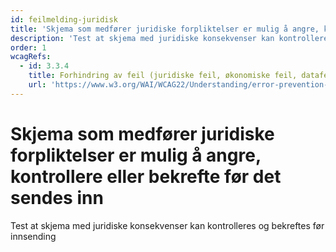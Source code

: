 ```yaml
---
id: feilmelding-juridisk
title: 'Skjema som medfører juridiske forpliktelser er mulig å angre, kontrollere eller bekrefte før det sendes inn'
description: 'Test at skjema med juridiske konsekvenser kan kontrolleres og bekreftes før innsending'
order: 1
wcagRefs:
  - id: 3.3.4
    title: Forhindring av feil (juridiske feil, økonomiske feil, datafeil)
    url: 'https://www.w3.org/WAI/WCAG22/Understanding/error-prevention-legal-financial-data'
---
```


# Skjema som medfører juridiske forpliktelser er mulig å angre, kontrollere eller bekrefte før det sendes inn

Test at skjema med juridiske konsekvenser kan kontrolleres og bekreftes før innsending


